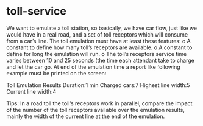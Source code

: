 # toll-service

We want to emulate a toll station, so basically, we have car flow, just like we would have in a real road, and a set of toll receptors which will consume from a car’s line. 
The toll emulation must have at least these features:
o	A constant to define how many toll’s receptors are available.
o	A constant to define for long the emulation will run.
o	The toll’s receptors service time varies between 10 and 25 seconds (the time each attendant take to charge and let the car go.
At end of the emulation time a report like following example must be printed on the screen:

Toll Emulation Results
Duration:1 min
Charged cars:7
Highest line width:5
Current line width:4


Tips:
In a road toll the toll’s receptors work in parallel, compare the impact of the number of the toll receptors available over the emulation results, mainly the width of the current line at the end of the emulation.

